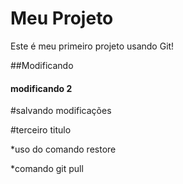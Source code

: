 # Meu Projeto
Este é meu primeiro projeto usando Git!

##Modificando

#### modificando 2

#salvando modificações

#terceiro titulo

*uso do comando restore 

*comando git pull
